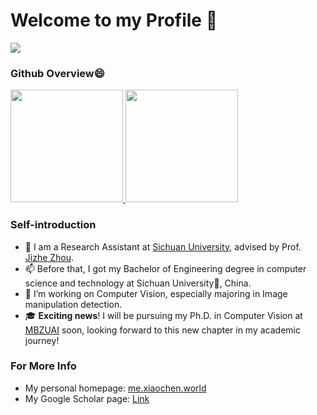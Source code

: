 # Welcome to my Profile 👋
![](https://komarev.com/ghpvc/?username=Sunnyhaze&color=green)

### Github Overview😄

<a href="https://github.com/anuraghazra/github-readme-stats">
  <img height="180em" src="https://github-readme-stats-git-masterrstaa-rickstaa.vercel.app/api?username=sunnyhaze&count_private=true&show_icons=true&theme=buefy&bg_color=40,FFFFFF,DDDDFF" />
  <img height="180em" src="https://github-readme-stats-git-masterrstaa-rickstaa.vercel.app/api/top-langs/?username=SunnyHaze&hide=html,javascript,CSS,jupyter%20notebook&bg_color=40,FFFFFF,EEEEFF&layout=compact" />
</a>
<!--  IF you want to create a statisitc band like above, you can visit this offical repo to create and define your own band style:
     https://github.com/anuraghazra/github-readme-stats
-->

### Self-introduction
- 🌱 I am a Research Assistant at [Sichuan University](https://scu.edu.cn/), advised by Prof. [Jizhe Zhou](https://knightzjz.github.io).
- 📫 Before that, I got my Bachelor of Engineering degree in computer science and technology at Sichuan University🐼, China. 
- 🔭 I’m working on Computer Vision, especially majoring in Image manipulation detection.
- 🎓 **Exciting news**! I will be pursuing my Ph.D. in Computer Vision at [MBZUAI](https://mbzuai.ac.ae/) soon, looking forward to this new chapter in my academic journey!

### For More Info
- My personal homepage: [me.xiaochen.world](https://me.xiaochen.world)
- My Google Scholar page: [Link](https://scholar.google.com/citations?user=hGEIyCEAAAAJ)
<!-- - Welcome to my [blog](https://sunnyhaze.github.io/blog)✨ (in chinese) by Github pages and hexo. -->
<!-- - Here is my [CV](https://sunnyhaze.github.io/assests/resume/Xiaochen_Ma.pdf). -->
<!--
**SunnyHaze/Sunnyhaze** is a ✨ _special_ ✨ repository because its `README.md` (this file) appears on your GitHub profile.

Here are some ideas to get you started:

- 🔭 I’m currently working on ...
- 🌱 I’m currently learning ...
- 👯 I’m looking to collaborate on ...
- 🤔 I’m looking for help with ...
- 💬 Ask me about ...
- 📫 How to reach me: ...
-  Pronouns: ...
- ⚡ Fun fact: ...
-->
